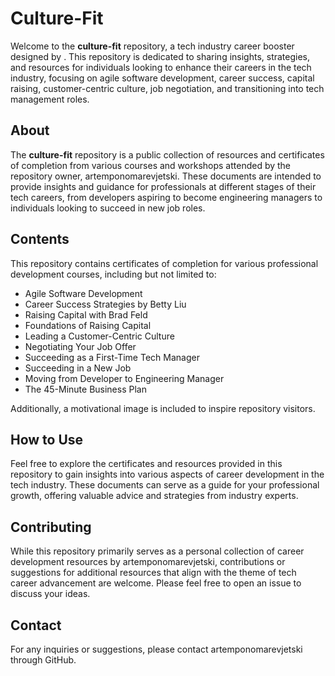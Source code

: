 # Culture-Fit

Welcome to the **culture-fit** repository, a tech industry career booster designed by . This repository is dedicated to sharing insights, strategies, and resources for individuals looking to enhance their careers in the tech industry, focusing on agile software development, career success, capital raising, customer-centric culture, job negotiation, and transitioning into tech management roles.

## About

The **culture-fit** repository is a public collection of resources and certificates of completion from various courses and workshops attended by the repository owner, artemponomarevjetski. These documents are intended to provide insights and guidance for professionals at different stages of their tech careers, from developers aspiring to become engineering managers to individuals looking to succeed in new job roles.

## Contents

This repository contains certificates of completion for various professional development courses, including but not limited to:

- Agile Software Development
- Career Success Strategies by Betty Liu
- Raising Capital with Brad Feld
- Foundations of Raising Capital
- Leading a Customer-Centric Culture
- Negotiating Your Job Offer
- Succeeding as a First-Time Tech Manager
- Succeeding in a New Job
- Moving from Developer to Engineering Manager
- The 45-Minute Business Plan

Additionally, a motivational  image is included to inspire repository visitors.

## How to Use

Feel free to explore the certificates and resources provided in this repository to gain insights into various aspects of career development in the tech industry. These documents can serve as a guide for your professional growth, offering valuable advice and strategies from industry experts.

## Contributing

While this repository primarily serves as a personal collection of career development resources by artemponomarevjetski, contributions or suggestions for additional resources that align with the theme of tech career advancement are welcome. Please feel free to open an issue to discuss your ideas.

## Contact

For any inquiries or suggestions, please contact artemponomarevjetski through GitHub.
